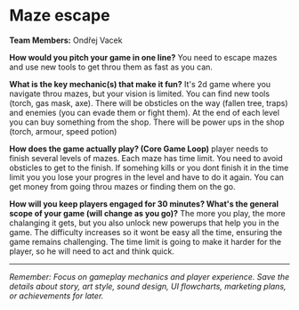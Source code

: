 # Maze escape

**Team Members:** Ondřej Vacek

**How would you pitch your game in one line?**
You need to escape mazes and use new tools to get throu them as fast as you can.

**What is the key mechanic(s) that make it fun?**
It's 2d game where you navigate throu mazes, but your vision is limited. You can find new tools (torch, gas mask, axe). There will be obsticles on the way (fallen tree, traps) and enemies (you can evade them or fight them).  At the end of each level you can buy something from the shop. There will be power ups in the shop (torch, armour, speed potion)

**How does the game actually play? (Core Game Loop)**
player needs to finish several levels of mazes. Each maze has time limit. You need to avoid obsticles to get to the finish. If somehing kills or you dont finish it in the time limit you you lose your progres in the level and have to do it again. You can get money from going throu mazes or finding them on the go.

**How will you keep players engaged for 30 minutes? What's the general scope of your game (will change as you go)?**
The more you play, the more chalanging it gets, but you also unlock new powerups that help you in the game. The difficulty increases so it wont be easy all the time, ensuring the game remains challenging. The time limit is going to make it harder for the player, so he will need to act and think quick.

---
*Remember: Focus on gameplay mechanics and player experience. Save the details about story, art style, sound design, UI flowcharts, marketing plans, or achievements for later.*
